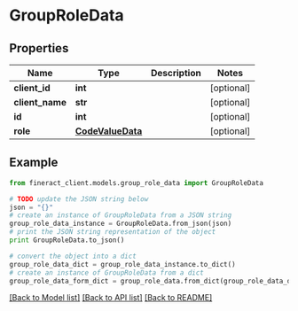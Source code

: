 # GroupRoleData


## Properties

Name | Type | Description | Notes
------------ | ------------- | ------------- | -------------
**client_id** | **int** |  | [optional] 
**client_name** | **str** |  | [optional] 
**id** | **int** |  | [optional] 
**role** | [**CodeValueData**](CodeValueData.md) |  | [optional] 

## Example

```python
from fineract_client.models.group_role_data import GroupRoleData

# TODO update the JSON string below
json = "{}"
# create an instance of GroupRoleData from a JSON string
group_role_data_instance = GroupRoleData.from_json(json)
# print the JSON string representation of the object
print GroupRoleData.to_json()

# convert the object into a dict
group_role_data_dict = group_role_data_instance.to_dict()
# create an instance of GroupRoleData from a dict
group_role_data_form_dict = group_role_data.from_dict(group_role_data_dict)
```
[[Back to Model list]](../README.md#documentation-for-models) [[Back to API list]](../README.md#documentation-for-api-endpoints) [[Back to README]](../README.md)


